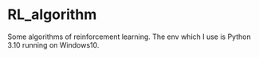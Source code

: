 # RL_algorithm
Some algorithms of reinforcement learning.
The env which I use is Python 3.10 running on Windows10.
